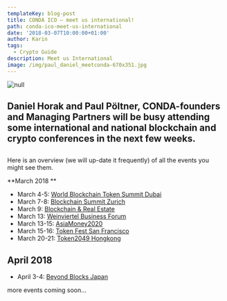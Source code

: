 ```yaml
---
templateKey: blog-post
title: CONDA ICO – meet us international!
path: conda-ico-meet-us-international
date: '2018-03-07T10:00:00+01:00'
author: Karin
tags:
  - Crypto Guide
description: Meet us International
image: /img/paul_daniel_meetconda-670x351.jpg
---
```

![null](/img/paul_daniel_meetconda.jpg)

## Daniel Horak and Paul Pöltner, CONDA-founders and Managing Partners will be busy attending some international and national blockchain and crypto conferences in the next few weeks.

## 

Here is an overview (we will up-date it frequently) of all the events you might see them.

**March 2018
**

* March 4-5: [World Blockchain Token Summit Dubai
  ](http://www.worldblockchaintokensummit.com/)
* March 7-8: [Blockchain Summit Zurich
  ](http://conferences.unicom.co.uk/blockchain-zurich-2018/)
* March 9: [Blockchain & Real Estate
  ](https://www.blockchain-real.at/)
* March 13: [Weinviertel Business Forum
  ](http://www.weinviertelbusinessforum.at/programm/bitcoin-das-ende-des-geldes.shtml)
* March 13-15: [AsiaMoney2020
  ](https://asia.money2020.com/)
* March 15-16: [Token Fest San Francisco
  ](https://tokenfest.adria.digital/)
* March 20-21: [Token2049 Hongkong
  ](https://www.token2049.com/)

## April 2018

* April 3-4: [Beyond Blocks Japan
  ](https://beyondblocks.com/)

more events coming soon…




